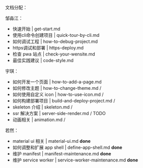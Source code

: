 文档分配：

邹淼江：

- 快速开始 | get-start.md
- 使用cli命令创建项目 | quick-tour-by-cli.md
- 如何调试工程 | how-to-debug-project.md
- https调试和部署 | https-deploy.md
- 检查 pwa 站点 | check-your-wensite.md
- 最佳实践建议 | code-style.md



宇琪：

- 如何开发一个页面 | how-to-add-a-page.md
- 如何修改主题 | how-to-change-theme.md /
- 如何使用自定义 icon | how-to-use-icon.md /
- 如何构建部署项目 | build-and-deploy-project.md /
- skeleton 介绍 | skeleton.md /
- ssr 解决方案 | server-side-render.md / TODO
- 动画相关 | animation.md /



若然：

- material ui 相关 | material-ui.md **done**
- 如何调整和扩展 app shell | define-app-shell.md **done**
- 维护 manifest | manifest-maintenance.md     **done**
- 维护 service worker | service-worker-maintenance.md   **done**
